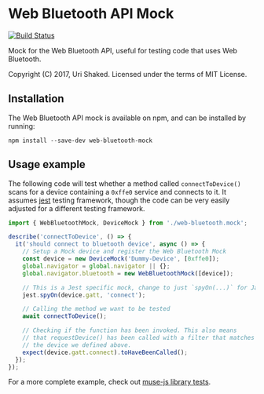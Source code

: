 # Web Bluetooth API Mock

[![Build Status](https://travis-ci.org/urish/web-bluetooth-mock.png?branch=master)](https://travis-ci.org/urish/web-bluetooth-mock)

Mock for the Web Bluetooth API, useful for testing code that uses Web Bluetooth.

Copyright (C) 2017, Uri Shaked. Licensed under the terms of MIT License.

## Installation

The Web Bluetooth API mock is available on npm, and can be installed by running:

    npm install --save-dev web-bluetooth-mock

## Usage example

The following code will test whether a method called `connectToDevice()`
scans for a device containing a `0xffe0` service and connects to it. 
It assumes [jest](https://facebook.github.io/jest/) testing framework, though the code
can be very easily adjusted for a different testing framework.

```javascript
import { WebBluetoothMock, DeviceMock } from './web-bluetooth.mock';

describe('connectToDevice', () => {
  it('should connect to bluetooth device', async () => {
    // Setup a Mock device and register the Web Bluetooth Mock
    const device = new DeviceMock('Dummy-Device', [0xffe0]);
    global.navigator = global.navigator || {};
    global.navigator.bluetooth = new WebBluetoothMock([device]);

    // This is a Jest specific mock, change to just `spyOn(...)` for Jasmine
    jest.spyOn(device.gatt, 'connect');

    // Calling the method we want to be tested
    await connectToDevice();

    // Checking if the function has been invoked. This also means
    // that requestDevice() has been called with a filter that matches
    // the device we defined above.
    expect(device.gatt.connect).toHaveBeenCalled();
  });
});
```

For a more complete example, check out [muse-js library tests](https://github.com/urish/muse-js/blob/master/src/muse.spec.ts).
